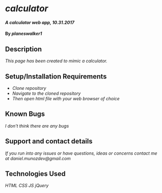 # _calculator_

#### _A calculator web app, 10.31.2017_

#### By _**planeswalker1**_

## Description

_This page has been created to mimic a calculator._

## Setup/Installation Requirements

* _Clone repository_
* _Navigate to the cloned repository_
* _Then open html file with your web browser of choice_

## Known Bugs

_I don't think there are any bugs_

## Support and contact details

_If you run into any issues or have questions, ideas or concerns contact me at daniel.munozdev@gmail.com_

## Technologies Used

_HTML_
_CSS_
_JS_
_jQuery_
